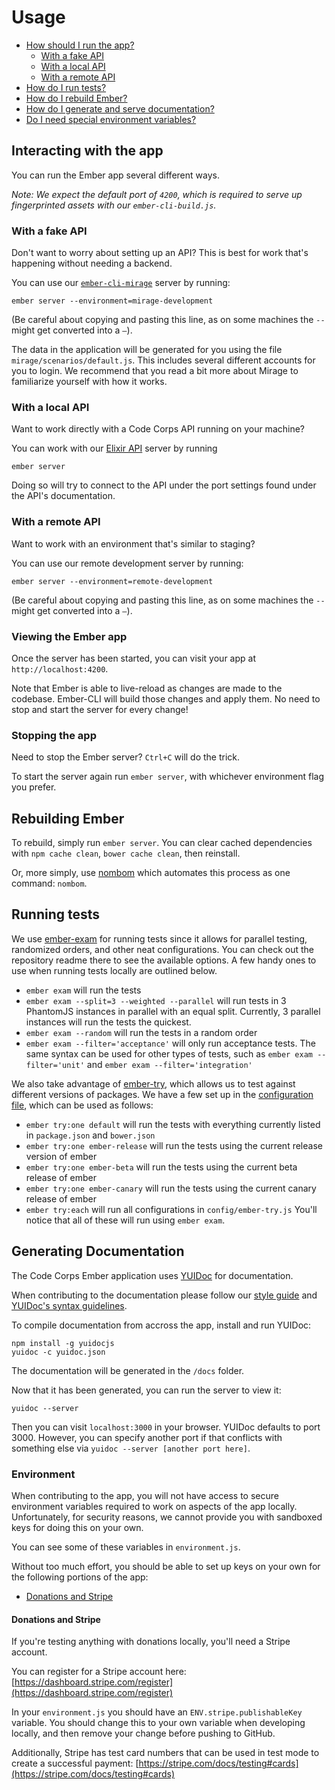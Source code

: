 # Usage

- [How should I run the app?](#running-the-app)
  - [With a fake API](#with-a-fake-api)
  - [With a local API](#with-a-local-api)
  - [With a remote API](#with-a-remote-api)
- [How do I run tests?](#running-tests)
- [How do I rebuild Ember?](#rebuilding-ember)
- [How do I generate and serve documentation?](#generating-documentation)
- [Do I need special environment variables?](#environment)

## Interacting with the app

You can run the Ember app several different ways.

_Note: We expect the default port of `4200`, which is required to serve up fingerprinted assets with our `ember-cli-build.js`._

### With a fake API

Don't want to worry about setting up an API? This is best for work that's happening without needing a backend.

You can use our [`ember-cli-mirage`](http://www.ember-cli-mirage.com/) server by running:

```shell
ember server --environment=mirage-development
```

(Be careful about copying and pasting this line, as on some machines the `--` might get converted into a `–`).

The data in the application will be generated for you using the file `mirage/scenarios/default.js`. This includes several different accounts for you to login. We recommend that you read a bit more about Mirage to familiarize yourself with how it works.

### With a local API

Want to work directly with a Code Corps API running on your machine?

You can work with our [Elixir API](https://github.com/code-corps/code-corps-api/) server by running

```shell
ember server
```

Doing so will try to connect to the API under the port settings found under the API's documentation.

### With a remote API

Want to work with an environment that's similar to staging?

You can use our remote development server by running:

```shell
ember server --environment=remote-development
```

(Be careful about copying and pasting this line, as on some machines the `--` might get converted into a `–`).

### Viewing the Ember app

Once the server has been started, you can visit your app at `http://localhost:4200`.

Note that Ember is able to live-reload as changes are made to the codebase. Ember-CLI will build those changes and apply them. No need to stop and start the server for every change!

### Stopping the app

Need to stop the Ember server? `Ctrl+C` will do the trick.

To start the server again run `ember server`, with whichever environment flag you prefer.

## Rebuilding Ember

To rebuild, simply run `ember server`. You can clear cached dependencies with `npm cache clean`, `bower cache clean`, then reinstall.

Or, more simply, use [nombom](https://www.npmjs.com/package/nombom) which automates this process as one command: `nombom`.

## Running tests

We use [ember-exam](https://github.com/trentmwillis/ember-exam) for running tests since it allows for parallel testing, randomized orders, and other neat configurations. You can check out the repository readme there to see the available options. A few handy ones to use when running tests locally are outlined below.

* `ember exam` will run the tests
* `ember exam --split=3 --weighted --parallel` will run tests in 3 PhantomJS instances in parallel with an equal split. Currently, 3 parallel instances will run the tests the quickest.
* `ember exam --random` will run the tests in a random order
* `ember exam --filter='acceptance'` will only run acceptance tests. The same syntax can be used for other types of tests, such as `ember exam --filter='unit'` and `ember exam --filter='integration'`

We also take advantage of [ember-try](https://github.com/ember-cli/ember-try), which allows us to test against different versions of packages. We have a few set up in the [configuration file](../config/ember-try.js), which can be used as follows:
* `ember try:one default` will run the tests with everything currently listed in `package.json` and `bower.json`
* `ember try:one ember-release` will run the tests using the current release version of ember
* `ember try:one ember-beta` will run the tests using the current beta release of ember
* `ember try:one ember-canary` will run the tests using the current canary release of ember
* `ember try:each` will run all configurations in `config/ember-try.js`
You'll notice that all of these will run using `ember exam`.

## Generating Documentation

The Code Corps Ember application uses [YUIDoc](http://yui.github.io/yuidoc/) for documentation.

When contributing to the documentation please follow our [style guide](docs/STYLEGUIDE.md) and [YUIDoc's syntax guidelines](http://yui.github.io/yuidoc/syntax/index.html).

To compile documentation from accross the app, install and run YUIDoc:

```shell
npm install -g yuidocjs
yuidoc -c yuidoc.json
```

The documentation will be generated in the `/docs` folder.

Now that it has been generated, you can run the server to view it:

```shell
yuidoc --server
```

Then you can visit `localhost:3000` in your browser. YUIDoc defaults to port 3000. However, you can specify another port if that conflicts with something else via `yuidoc --server [another port here]`.

### Environment

When contributing to the app, you will not have access to secure environment variables required to work on aspects of the app locally. Unfortunately, for security reasons, we cannot provide you with sandboxed keys for doing this on your own.

You can see some of these variables in `environment.js`.

Without too much effort, you should be able to set up keys on your own for the following portions of the app:

- [Donations and Stripe](#donations-and-stripe)

#### Donations and Stripe

If you're testing anything with donations locally, you'll need a Stripe account.

You can register for a Stripe account here: [https://dashboard.stripe.com/register](https://dashboard.stripe.com/register)

In your `environment.js` you should have an `ENV.stripe.publishableKey` variable. You should change this to your own variable when developing locally, and then remove your change before pushing to GitHub.

Additionally, Stripe has test card numbers that can be used in test mode to create a successful payment: [https://stripe.com/docs/testing#cards](https://stripe.com/docs/testing#cards)
